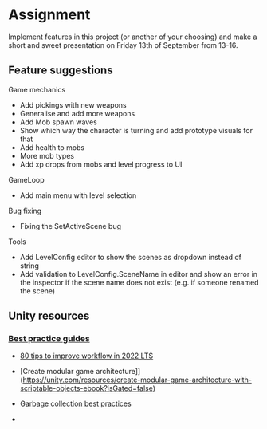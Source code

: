 # Assignment

Implement features in this project (or another of your choosing) and make a short and sweet presentation on Friday 13th of September from 13-16.

## Feature suggestions

Game mechanics

- Add pickings with new weapons
- Generalise and add more weapons
- Add Mob spawn waves
- Show which way the character is turning and add prototype visuals for that
- Add health to mobs
- More mob types
- Add xp drops from mobs and level progress to UI

GameLoop
- Add main menu with level selection

Bug fixing
- Fixing the SetActiveScene bug

Tools
- Add LevelConfig editor to show the scenes as dropdown instead of string
- Add validation to LevelConfig.SceneName in editor and show an error in the inspector if the scene name does not exist (e.g. if someone renamed the scene)


## Unity resources

### [Best practice guides](https://docs.unity3d.com/Manual/best-practice-guides.html)

- [80 tips to improve workflow in 2022 LTS](https://unity.com/resources/improve-workflow-unity-2022-lts-ebook?isGated=false) 
- [Create modular game architecture]](https://unity.com/resources/create-modular-game-architecture-with-scriptable-objects-ebook?isGated=false)

- [Garbage collection best practices](https://docs.unity3d.com/Manual/performance-garbage-collection-best-practices.html)
- 
